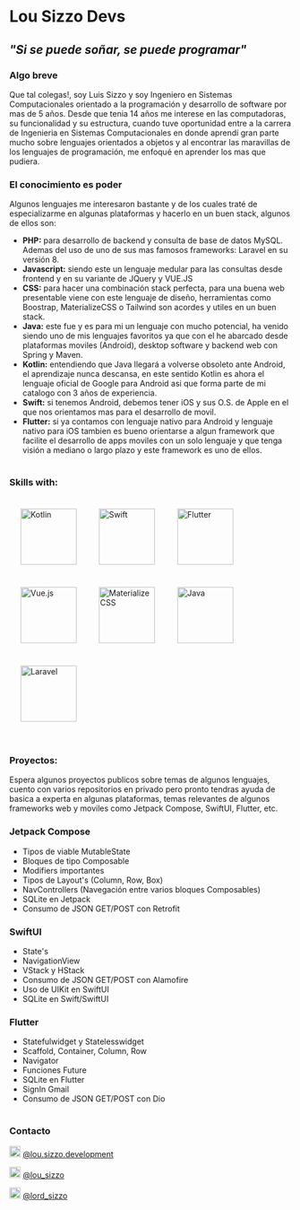 # Lou Sizzo Devs
## _"Si se puede soñar, se puede programar"_
### Algo breve
Que tal colegas!, soy Luis Sizzo y soy Ingeniero en Sistemas Computacionales orientado
a la programación y desarrollo de software por mas de 5 años. Desde que tenia 14 años me interese en las computadoras, su funcionalidad y su estructura, cuando tuve oportunidad entre a la carrera de Ingenieria en Sistemas Computacionales en donde aprendí gran parte mucho sobre lenguajes orientados a objetos y al encontrar las maravillas de los lenguajes de programación, me enfoqué en aprender los mas que pudiera.

### El conocimiento es poder

Algunos lenguajes me interesaron bastante y de los cuales traté de especializarme en algunas plataformas y hacerlo en un buen stack, algunos de ellos son:

- **PHP:** para desarrollo de backend y consulta de base de datos MySQL. Ademas del uso de uno de sus mas famosos frameworks: Laravel en su versión 8.
- **Javascript:** siendo este un lenguaje medular para las consultas desde frontend y en su variante de JQuery y VUE.JS
- **CSS:** para hacer una combinación stack perfecta, para una buena web presentable viene con este lenguaje de diseño, herramientas como Boostrap, MaterializeCSS o Tailwind son acordes y utiles en un buen stack.
- **Java:** este fue y es para mi un lenguaje con mucho potencial, ha venido siendo uno de mis lenguajes favoritos ya que con el he abarcado desde plataformas moviles (Android), desktop software y backend web con Spring y Maven.
- **Kotlin:** entendiendo que Java llegará a volverse obsoleto ante Android, el aprendizaje nunca descansa, en este sentido Kotlin es ahora el lenguaje oficial de Google para Android asi que forma parte de mi catalogo con 3 años de experiencia.
- **Swift:** si tenemos Android, debemos tener iOS y sus O.S. de Apple en el que nos orientamos mas para el desarrollo de movil.
- **Flutter:** si ya contamos con lenguaje nativo para Android y lenguaje nativo para iOS tambien es bueno orientarse a algun framework que facilite el desarrollo de apps moviles con un solo lenguaje y que tenga visión a mediano o largo plazo y este framework es uno de ellos.

# 
### Skills with:

<img src="https://miro.medium.com/max/360/1*e3UJ-N8TPw8zGUn9cYzaJg.png" width="100" height="100" title="Kotlin" style="padding:20px;"><img src="https://images.squarespace-cdn.com/content/v1/558def25e4b0fc259f066636/1533603278905-AVZ8RD2X0YCPY0N3VGRZ/Swift_logo.png?format=1000w" width="100" height="100"  title="Swift" style="padding:20px;"><img src="https://iconape.com/wp-content/files/yb/61798/svg/flutter-logo.svg" width="100" height="100"  title="Flutter" style="padding:20px;"><img src="https://upload.wikimedia.org/wikipedia/commons/thumb/9/95/Vue.js_Logo_2.svg/555px-Vue.js_Logo_2.svg.png" width="100" height="100"  title="Vue.js" style="padding:20px;"><img src="https://i.pinimg.com/originals/fd/0b/02/fd0b02a74400e2c1a848bf3b4b8c0413.png" width="100" height="100"  title="MaterializeCSS" style="padding:20px;"><img src="https://cdn-icons-png.flaticon.com/512/226/226777.png" width="100" height="100"  title="Java" style="padding:20px;"><img src="https://www.designbust.com/download/168/png/laravel_icon512.png" width="100" height="100"  title="Laravel" style="padding:20px;">

# 
### Proyectos:

Espera algunos proyectos publicos sobre temas de algunos lenguajes, cuento con varios repositorios en privado pero pronto tendras ayuda de basica a experta en algunas plataformas, temas relevantes de algunos frameworks web y moviles como Jetpack Compose, SwiftUI, Flutter, etc.

### Jetpack Compose
-  Tipos de viable MutableState
-  Bloques de tipo Composable
-  Modifiers importantes
- Tipos de Layout's (Column, Row, Box)
-  NavControllers (Navegación entre varios bloques Composables)
-  SQLite en Jetpack
-  Consumo de JSON GET/POST con Retrofit

### SwiftUI
-  State's
-  NavigationView 
-  VStack y HStack
-  Consumo de JSON GET/POST con Alamofire
-  Uso de UIKit en SwiftUI
-  SQLite en Swift/SwiftUI

### Flutter
-  Statefulwidget y Statelesswidget
-  Scaffold, Container, Column, Row
-  Navigator
-  Funciones Future
-  SQLite en Flutter
-  SignIn Gmail
-  Consumo de JSON GET/POST con Dio


# 
### Contacto

<img src="https://www.pinclipart.com/picdir/big/150-1504080_facebook-white-facebook-white-icon-png-2018-clipart.png" width="20" height="20"  title="Facebook"> [@lou.sizzo.development](https://www.facebook.com/lou.sizzo.development "@lou.sizzo.development")

<img src="https://toppng.com/public/uploads/thumbnail/subscribe-to-our-mailing-list-icono-de-instagram-en-blanco-11562863465psekvjyxmv.png" width="20" height="20"  title="Instragram"> [@lou_sizzo](http://instagram.com/lou_sizzo "@lou_sizzo")

<img src="https://www.pikpng.com/pngl/b/31-313145_twitter-png-white-white-twitter-logo-no-background.png" width="20" height="20"  title="Twitter"> [@lord_sizzo](https://twitter.com/lord_sizzo "@lord_sizzo")


